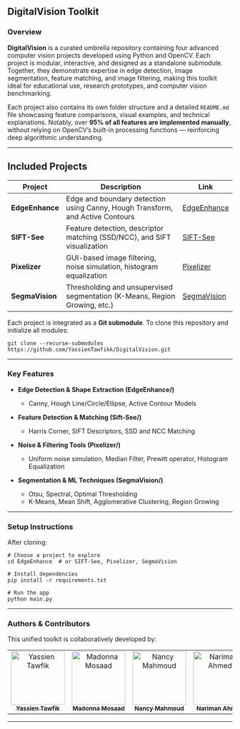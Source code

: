 ## DigitalVision Toolkit

### Overview

**DigitalVision** is a curated umbrella repository containing four advanced computer vision projects developed using Python and OpenCV. Each project is modular, interactive, and designed as a standalone submodule. Together, they demonstrate expertise in edge detection, image segmentation, feature matching, and image filtering, making this toolkit ideal for educational use, research prototypes, and computer vision benchmarking.

Each project also contains its own folder structure and a detailed `README.md` file showcasing feature comparisons, visual examples, and technical explanations. Notably, over **95% of all features are implemented manually**, without relying on OpenCV’s built-in processing functions — reinforcing deep algorithmic understanding.

---

## Included Projects

| Project         | Description                                                                   | Link                                                         |
| --------------- | ----------------------------------------------------------------------------- | ------------------------------------------------------------ |
| **EdgeEnhance** | Edge and boundary detection using Canny, Hough Transform, and Active Contours | [EdgeEnhance](https://github.com/YassienTawfikk/EdgeEnhance) |
| **SIFT-See**    | Feature detection, descriptor matching (SSD/NCC), and SIFT visualization      | [SIFT-See](https://github.com/YassienTawfikk/SIFT-See)       |
| **Pixelizer**   | GUI-based image filtering, noise simulation, histogram equalization           | [Pixelizer](https://github.com/YassienTawfikk/Pixelizer)     |
| **SegmaVision** | Thresholding and unsupervised segmentation (K-Means, Region Growing, etc.)    | [SegmaVision](https://github.com/YassienTawfikk/SegmaVision) |

Each project is integrated as a **Git submodule**. To clone this repository and initialize all modules:

```
git clone --recurse-submodules https://github.com/YassienTawfikk/DigitalVision.git
```

---

### Key Features

* **Edge Detection & Shape Extraction (EdgeEnhance/)**
  * Canny, Hough Line/Circle/Ellipse, Active Contour Models

* **Feature Detection & Matching (Sift-See/)**
  * Harris Corner, SIFT Descriptors, SSD and NCC Matching

* **Noise & Filtering Tools (Pixelizer/)**
  * Uniform noise simulation, Median Filter, Prewitt operator, Histogram Equalization

* **Segmentation & ML Techniques (SegmaVision/)**
  * Otsu, Spectral, Optimal Thresholding
  * K-Means, Mean Shift, Agglomerative Clustering, Region Growing

---

### Setup Instructions

After cloning:

```
# Choose a project to explore
cd EdgeEnhance  # or SIFT-See, Pixelizer, SegmaVision

# Install dependencies
pip install -r requirements.txt

# Run the app
python main.py
```

---

### Authors & Contributors

This unified toolkit is collaboratively developed by:

<div>
  <table align="center">
    <tr>
      <td align="center">
        <a href="https://github.com/YassienTawfikk" target="_blank">
          <img src="https://avatars.githubusercontent.com/u/126521373?v=4" width="120px;" alt="Yassien Tawfik"/><br/>
          <sub><b>Yassien Tawfik</b></sub>
        </a>
      </td>
      <td align="center">
        <a href="https://github.com/madonna-mosaad" target="_blank">
          <img src="https://avatars.githubusercontent.com/u/127048836?v=4" width="120px;" alt="Madonna Mosaad"/><br/>
          <sub><b>Madonna Mosaad</b></sub>
        </a>
      </td>      
      <td align="center">
        <a href="https://github.com/nancymahmoud1" target="_blank">
          <img src="https://avatars.githubusercontent.com/u/125357872?v=4" width="120px;" alt="Nancy Mahmoud"/><br/>
          <sub><b>Nancy Mahmoud</b></sub>
        </a>
      </td>
      <td align="center">
        <a href="https://github.com/nariman-ahmed" target="_blank">
          <img src="https://avatars.githubusercontent.com/u/126989278?v=4" width="120px;" alt="Nariman Ahmed"/><br/>
          <sub><b>Nariman Ahmed</b></sub>
        </a>
      </td>      
    </tr>
  </table>
</div>

---
